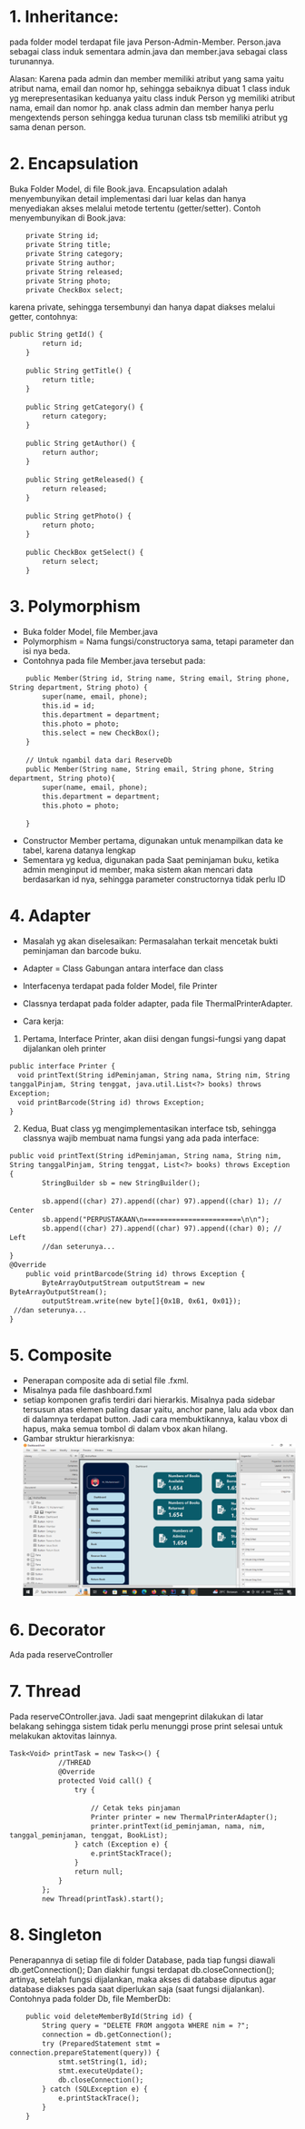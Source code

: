 # 1. Inheritance:
pada folder model terdapat file java Person-Admin-Member. Person.java sebagai class induk sementara admin.java dan member.java sebagai class turunannya. 

Alasan: Karena pada admin dan member memiliki atribut yang sama yaitu atribut nama, email dan nomor hp, sehingga sebaiknya dibuat 1 class induk yg merepresentasikan keduanya yaitu class induk Person yg memiliki atribut nama, email dan nomor hp. anak class admin dan member hanya perlu mengextends person sehingga kedua turunan class tsb memiliki atribut yg sama denan person.

# 2. Encapsulation 
Buka Folder Model, di file Book.java.
Encapsulation adalah menyembunyikan detail implementasi dari luar kelas dan hanya menyediakan akses melalui metode tertentu (getter/setter).
Contoh menyembunyikan di Book.java:
```
    private String id;
    private String title;
    private String category;
    private String author;
    private String released;
    private String photo;
    private CheckBox select;
```
karena private, sehingga tersembunyi dan hanya dapat diakses melalui getter, contohnya:
```
public String getId() {
        return id;
    }

    public String getTitle() {
        return title;
    }

    public String getCategory() {
        return category;
    }

    public String getAuthor() {
        return author;
    }

    public String getReleased() {
        return released;
    }

    public String getPhoto() {
        return photo;
    }

    public CheckBox getSelect() {
        return select;
    }
```

# 3. Polymorphism
- Buka folder Model,  file Member.java
- Polymorphism = Nama fungsi/constructorya sama, tetapi parameter dan isi nya beda.
- Contohnya pada file Member.java tersebut pada:
```
    public Member(String id, String name, String email, String phone, String department, String photo) {
        super(name, email, phone);
        this.id = id;
        this.department = department;
        this.photo = photo;
        this.select = new CheckBox();
    }

    // Untuk ngambil data dari ReserveDb
    public Member(String name, String email, String phone, String department, String photo){
        super(name, email, phone);
        this.department = department;
        this.photo = photo;

    }
```
- Constructor Member pertama, digunakan untuk menampilkan data ke tabel, karena datanya lengkap
- Sementara yg kedua, digunakan pada Saat peminjaman buku, ketika admin menginput id member, maka sistem akan mencari data berdasarkan id nya, sehingga parameter constructornya tidak perlu ID

# 4. Adapter
- Masalah yg akan diselesaikan: Permasalahan terkait mencetak bukti peminjaman dan barcode buku.
- Adapter = Class Gabungan antara interface dan class
- Interfacenya terdapat pada folder Model, file Printer
- Classnya terdapat pada folder adapter, pada file ThermalPrinterAdapter.

- Cara kerja:
1. Pertama, Interface Printer, akan diisi dengan fungsi-fungsi yang dapat dijalankan oleh printer
  ```
  public interface Printer {
    void printText(String idPeminjaman, String nama, String nim, String tanggalPinjam, String tenggat, java.util.List<?> books) throws Exception;
    void printBarcode(String id) throws Exception;
}

  ```
2. Kedua, Buat class yg mengimplementasikan interface tsb, sehingga classnya wajib membuat nama fungsi yang ada pada interface:
```
public void printText(String idPeminjaman, String nama, String nim, String tanggalPinjam, String tenggat, List<?> books) throws Exception {
        StringBuilder sb = new StringBuilder();

        sb.append((char) 27).append((char) 97).append((char) 1); // Center
        sb.append("PERPUSTAKAAN\n========================\n\n");
        sb.append((char) 27).append((char) 97).append((char) 0); // Left
        //dan seterunya...
}
@Override
    public void printBarcode(String id) throws Exception {
        ByteArrayOutputStream outputStream = new ByteArrayOutputStream();
        outputStream.write(new byte[]{0x1B, 0x61, 0x01});
 //dan seterunya...
}
```

# 5. Composite
- Penerapan composite ada di setial file .fxml.
- Misalnya pada file dashboard.fxml
- setiap komponen grafis terdiri dari hierarkis. Misalnya pada sidebar tersusun atas elemen paling dasar yaitu, anchor pane, lalu ada vbox dan di dalamnya terdapat button. 
Jadi cara membuktikannya, kalau vbox di hapus, maka semua tombol di dalam vbox akan hilang.
- Gambar struktur hierarkisnya:
![Preview](Screenshot.png)

# 6. Decorator
Ada pada reserveController

# 7. Thread
Pada reserveCOntroller.java. Jadi saat mengeprint dilakukan di latar belakang  sehingga sistem tidak perlu menunggi prose print selesai untuk melakukan aktovitas lainnya.
```
Task<Void> printTask = new Task<>() {
            //THREAD
            @Override
            protected Void call() {
                try {

                    // Cetak teks pinjaman
                    Printer printer = new ThermalPrinterAdapter();
                    printer.printText(id_peminjaman, nama, nim, tanggal_peminjaman, tenggat, BookList);
                } catch (Exception e) {
                    e.printStackTrace();
                }
                return null;
            }
        };
        new Thread(printTask).start();
```

# 8. Singleton
Penerapannya di setiap file di folder Database, pada tiap fungsi diawali db.getConnection();
Dan diakhir fungsi terdapat db.closeConnection(); artinya, setelah fungsi dijalankan, maka akses di database diputus agar database diakses pada saat diperlukan saja (saat fungsi dijalankan).
Contohnya pada folder Db, file MemberDb:
```
    public void deleteMemberById(String id) {
        String query = "DELETE FROM anggota WHERE nim = ?";
        connection = db.getConnection();
        try (PreparedStatement stmt = connection.prepareStatement(query)) {
            stmt.setString(1, id);
            stmt.executeUpdate();
            db.closeConnection();
        } catch (SQLException e) {
            e.printStackTrace();
        }
    }
```
